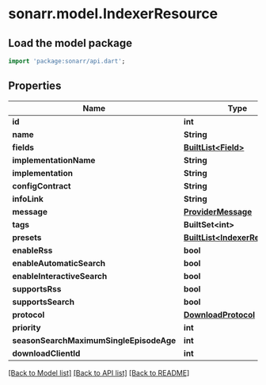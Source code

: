# sonarr.model.IndexerResource

## Load the model package
```dart
import 'package:sonarr/api.dart';
```

## Properties
Name | Type | Description | Notes
------------ | ------------- | ------------- | -------------
**id** | **int** |  | [optional] 
**name** | **String** |  | [optional] 
**fields** | [**BuiltList&lt;Field&gt;**](Field.md) |  | [optional] 
**implementationName** | **String** |  | [optional] 
**implementation** | **String** |  | [optional] 
**configContract** | **String** |  | [optional] 
**infoLink** | **String** |  | [optional] 
**message** | [**ProviderMessage**](ProviderMessage.md) |  | [optional] 
**tags** | **BuiltSet&lt;int&gt;** |  | [optional] 
**presets** | [**BuiltList&lt;IndexerResource&gt;**](IndexerResource.md) |  | [optional] 
**enableRss** | **bool** |  | [optional] 
**enableAutomaticSearch** | **bool** |  | [optional] 
**enableInteractiveSearch** | **bool** |  | [optional] 
**supportsRss** | **bool** |  | [optional] 
**supportsSearch** | **bool** |  | [optional] 
**protocol** | [**DownloadProtocol**](DownloadProtocol.md) |  | [optional] 
**priority** | **int** |  | [optional] 
**seasonSearchMaximumSingleEpisodeAge** | **int** |  | [optional] 
**downloadClientId** | **int** |  | [optional] 

[[Back to Model list]](../README.md#documentation-for-models) [[Back to API list]](../README.md#documentation-for-api-endpoints) [[Back to README]](../README.md)


